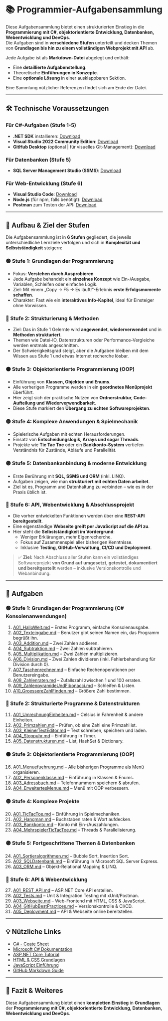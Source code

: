 # 📚 Programmier-Aufgabensammlung

Diese Aufgabensammlung bietet einen strukturierten Einstieg in die **Programmierung mit C#, objektorientierte Entwicklung, Datenbanken, Webentwicklung und DevOps**.  
Die Aufgaben sind in **verschiedene Stufen** unterteilt und decken Themen von **Grundlagen bis hin zu einem vollständigen Webprojekt mit API** ab.

Jede Aufgabe ist als **Markdown-Datei** abgelegt und enthält:
- Eine **detaillierte Aufgabenstellung**.
- Theoretische **Einführungen in Konzepte**.
- Eine **optionale Lösung** in einer ausklappbaren Sektion.

Eine Sammlung nützlicher Referenzen findet sich am Ende der Datei.

---

## 🛠 Technische Voraussetzungen

### **Für C#-Aufgaben (Stufe 1-5)**
- **.NET SDK** installieren: [Download](https://dotnet.microsoft.com/en-us/download)
- **Visual Studio 2022 Community Edition**: [Download](https://visualstudio.microsoft.com/de/vs/community/)
- **GitHub Desktop** (optional | für visuelles Git-Management): [Download](https://desktop.github.com/)

### **Für Datenbanken (Stufe 5)**
- **SQL Server Management Studio (SSMS)**: [Download](https://aka.ms/ssmsfullsetup)
  
### **Für Web-Entwicklung (Stufe 6)**
- **Visual Studio Code**: [Download](https://code.visualstudio.com/)
- **Node.js** (für npm, falls benötigt): [Download](https://nodejs.org/)
- **Postman** zum Testen der API: [Download](https://www.postman.com/)

---

## 📖 Aufbau & Ziel der Stufen

Die Aufgabensammlung ist in **6 Stufen** gegliedert, die jeweils unterschiedliche Lernziele verfolgen und sich in **Komplexität und Selbstständigkeit** steigern:

### 🟢 **Stufe 1: Grundlagen der Programmierung**
- Fokus: **Verstehen durch Ausprobieren**
- Jede Aufgabe behandelt ein **einzelnes Konzept** wie Ein-/Ausgabe, Variablen, Schleifen oder einfache Logik.
- Ziel: Mit einem „Copy → F5 → Es läuft!“-Erlebnis **erste Erfolgsmomente schaffen**.
- Charakter: Fast wie ein **interaktives Info-Kapitel**, ideal für Einsteiger ohne Vorwissen.

### 🔵 **Stufe 2: Strukturierung & Methoden**
- Ziel: Das in Stufe 1 Gelernte wird **angewendet**, **wiederverwendet** und in **Methoden strukturiert**.
- Themen wie Datei-IO, Datenstrukturen oder Performance-Vergleiche werden erstmals angeschnitten.
- Der Schwierigkeitsgrad steigt, aber die Aufgaben bleiben mit dem Wissen aus Stufe 1 und etwas Internet recherche lösbar.

### 🟠 **Stufe 3: Objektorientierte Programmierung (OOP)**
- Einführung von **Klassen, Objekten und Enums**.
- Alle vorherigen Programme werden in ein **geordnetes Menüprojekt** überführt.
- Hier zeigt sich der praktische Nutzen von **Ordnerstruktur, Code-Aufteilung und Wiederverwendbarkeit**.
- Diese Stufe markiert den **Übergang zu echten Softwareprojekten**.

### 🟡 **Stufe 4: Komplexe Anwendungen & Spielmechanik**
- Spielerische Aufgaben mit echten Herausforderungen.
- Einsatz von **Entscheidungslogik, Arrays und sogar Threads**.
- Projekte wie **Tic Tac Toe** oder ein **Bankkonto-System** vertiefen Verständnis für Zustände, Abläufe und Parallelität.

### 🟣 **Stufe 5: Datenbankanbindung & moderne Entwicklung**
- Erste Berührung mit **SQL, SSMS und ORM** (inkl. LINQ).
- Aufgaben zeigen, wie man **strukturiert mit echten Daten arbeitet**.
- Ziel ist es, Programm und Datenhaltung zu verbinden – wie es in der Praxis üblich ist.

### 🔴 **Stufe 6: API, Webentwicklung & Abschlussprojekt**
- Die vorher entwickelten Funktionen werden über eine **REST-API bereitgestellt**.
- Eine eigenständige **Webseite greift per JavaScript auf die API zu**.
- Hier steht die **Selbstständigkeit im Vordergrund**:
  - Weniger Erklärungen, mehr Eigenrecherche.
  - Fokus auf Zusammenspiel aller bisherigen Kenntnisse.
  - Inklusive **Testing, GitHub-Verwaltung, CI/CD und Deployment**.

> ✅ **Ziel:** Nach Abschluss aller Stufen kann ein vollständiges Softwareprojekt **von Grund auf umgesetzt, getestet, dokumentiert und bereitgestellt** werden – inklusive Versionskontrolle und Webanbindung.

---

## 📌 Aufgaben

### **🟢 Stufe 1: Grundlagen der Programmierung (C# Konsolenanwendungen)**
1. [A01_HalloWelt.md](./Stufe1/A01_HalloWelt.md) – Erstes Programm, einfache Konsolenausgabe.
2. [A02_Texteingabe.md](./Stufe1/A02_TexteingabeUndAusgabe.md) – Benutzer gibt seinen Namen ein, das Programm begrüßt ihn.
3. [A03_Addition.md](./Stufe1/A03_Addieren.md) – Zwei Zahlen addieren.
4. [A04_Subtraktion.md](./Stufe1/A04_Subtraktion.md) – Zwei Zahlen subtrahieren.
5. [A05_Multiplikation.md](./Stufe1/A05_Multiplikation.md) – Zwei Zahlen multiplizieren.
6. [A06_Division.md](./Stufe1/A06_Division.md) – Zwei Zahlen dividieren (inkl. Fehlerbehandlung für Division durch 0).
7. [A07_Taschenrechner.md](./Stufe1/A07_Taschenrechner.md) – Einfache Rechenoperationen per Benutzereingabe.
8. [A08_Zahlenraten.md](./Stufe1/A08_Zahlenraten.md) – Zufallszahl zwischen 1 und 100 erraten.
9. [A09_ZahlenpyramideUndFibonacci.md](./Stufe1/A09_ZahlenpyramideUndFibonacci.md) – Schleifen & Listen.
10. [A10_GroessereZahlFinden.md](./Stufe1/A10_GroessereZahlFinden.md) – Größere Zahl bestimmen.

### **🔵 Stufe 2: Strukturierte Programme & Datenstrukturen**
11. [A01_UmrechnungEinheiten.md](./Stufe2/A01_UmrechnungVonEinheiten.md) – Celsius in Fahrenheit & andere Einheiten.
12. [A02_Primzahlen.md](./Stufe2/A02_Primzahlen.md) – Prüfen, ob eine Zahl eine Primzahl ist.
13. [A03_KleinerTextEditor.md](./Stufe2/A03_KleinerTextEditor.md) – Text schreiben, speichern und laden.
14. [A04_Stoppuhr.md](./Stufe2/A04_Stoppuhr.md) – Einführung in Timer.
15. [A05_Datenstrukturen.md](./Stufe2/A05_Datenstrukturen.md) – List, HashSet & Dictionary.

### **🟠 Stufe 3: Objektorientierte Programmierung (OOP)**
16. [A01_Menuefuehrung.md](./Stufe3/A01_KlassenUndStruktur.md) – Alle bisherigen Programme als Menü organisieren.
17. [A02_Personenklasse.md](./Stufe3/A02_KlassePerson.md) – Einführung in Klassen & Enums.
18. [A03_Adressbuch.md](./Stufe3/A03_EinfachesAdressbuch.md) – Telefonnummern speichern & abrufen.
19. [A04_ErweitertesMenue.md](./Stufe3/A04_BesseresMenu.md) – Menü mit OOP verbessern.

### **🟡 Stufe 4: Komplexe Projekte**
20. [A01_TicTacToe.md](./Stufe4/A01_TicTacToe.md) – Einführung in Spielmechaniken.
21. [A02_Hangman.md](./Stufe4/A02_Hangman.md) – Buchstaben raten & Wort aufdecken.
22. [A03_Bankkonto.md](./Stufe4/A03_Bankkonto.md) – Konto mit Ein-/Auszahlungen.
23. [A04_MehrspielerTicTacToe.md](./Stufe4/A04_TicTacToeMehrspieler_Threading.md) – Threads & Parallelisierung.

### **🟣 Stufe 5: Fortgeschrittene Themen & Datenbanken**
24. [A01_Sortieralgorithmen.md](./Stufe5/A01_Sortieralgorithmen.md) – Bubble Sort, Insertion Sort.
25. [A02_SQLDatenbank.md](./Stufe5/A02_Datenbank.md) – Einführung in Microsoft SQL Server Express.
26. [A03_ORM.md](./Stufe5/A03_ORMundLINQ.md) – Objekt-Relational Mapping & LINQ.

### **🔴 Stufe 6: API & Webentwicklung**
27. [A01_REST_API.md](./Stufe6/A01_REST_API.md) – ASP.NET Core API erstellen.
28. [A02_Tests.md](./Stufe6/A02_Testing.md) – Unit & Integration Testing mit xUnit/Postman.
29. [A03_Webseite.md](./Stufe6/A03_Webentwicklung.md) – Web-Frontend mit HTML, CSS & JavaScript.
30. [A04_GitHubBestPractices.md](./Stufe6/A04_GitHubBest.md) – Versionskontrolle & CI/CD.
31. [A05_Deployment.md](./Stufe6/A05_Deployment.md) – API & Webseite online bereitstellen.

---

## 💡 Nützliche Links
- [C# - Ceate Sheet](./Referenzen/CheatSheet_CSharp.md)
- [Microsoft C# Dokumentation](https://learn.microsoft.com/en-us/dotnet/csharp/)
- [ASP.NET Core Tutorial](https://learn.microsoft.com/en-us/aspnet/core/)
- [HTML & CSS Grundlagen](https://developer.mozilla.org/de/docs/Web/HTML)
- [JavaScript Einführung](https://developer.mozilla.org/de/docs/Web/JavaScript)
- [GitHub Markdown Guide](https://www.markdownguide.org/basic-syntax/)

---

## 🎯 Fazit & Weiteres

Diese Aufgabensammlung bietet einen **kompletten Einstieg** in **Grundlagen** der **Programmierung mit C#, objektorientierte Entwicklung, Datenbanken, Webentwicklung und DevOps**. 
